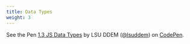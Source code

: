 ```yaml
---
title: Data Types
weight: 3
---
```


<p data-height="600" data-theme-id="33744" data-slug-hash="35d7b8765c442c336e15f8bdd270289b" data-default-tab="js" data-user="lsuddem" data-embed-version="2" data-pen-title="1.3 JS Data Types" class="codepen">See the Pen <a href="https://codepen.io/lsuddem/pen/35d7b8765c442c336e15f8bdd270289b/">1.3 JS Data Types</a> by LSU DDEM (<a href="https://codepen.io/lsuddem">@lsuddem</a>) on <a href="https://codepen.io">CodePen</a>.</p>
<script async src="https://static.codepen.io/assets/embed/ei.js"></script>